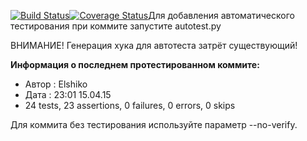 [![Build Status](https://travis-ci.org/K224/party_surfing.svg?branch=master)](https://travis-ci.org/K224/party_surfing)[![Coverage Status](https://coveralls.io/repos/K224/party_surfing/badge.svg?branch=master)](https://coveralls.io/r/K224/party_surfing?branch=master)Для добавления автоматического тестирования при коммите запустите autotest.py

ВНИМАНИЕ! Генерация хука для автотеста затрёт существующий!

**Информация о последнем протестированном коммите:**
* Автор : Elshiko
* Дата : 23:01  15.04.15
* 24 tests, 23 assertions, 0 failures, 0 errors, 0 skips


Для коммита без тестирования используйте параметр --no-verify.